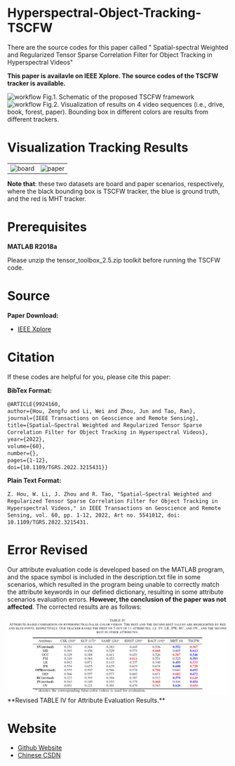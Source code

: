 # Hyperspectral-Object-Tracking-TSCFW
There are the source codes for this paper called " Spatial-spectral Weighted and Regularized Tensor Sparse Correlation Filter for Object Tracking in Hyperspectral Videos"

**This paper is availavle on IEEE Xplore. The source codes of the TSCFW tracker is available.**


<img src="flowchart_TSCFW.png" alt="workflow">
Fig.1. Schematic of the proposed TSCFW framework



<img src="tracking_results.png" alt="workflow" width="750px" height="600px">
Fig.2. Visualization of results on 4 video sequences (i.e., drive, book, forest, paper). Bounding box in different colors are results from different trackers.



# Visualization Tracking Results

<table><tr>
  <td><img src="board.gif" alt="board" width="400px" height="200px"></td>
  <td><img src="paper.gif" alt="paper" width="400px" height="200px"></td>
</tr></table>

**Note that**: these two datasets are board and paper scenarios, respectively, where the black bounding box is TSCFW tracker, the blue is ground truth, and the red is MHT tracker. 
# Prerequisites
**MATLAB R2018a**

Please unzip the tensor_toolbox_2.5.zip toolkit before running the TSCFW code.


# Source
**Paper Download:**<br />
- [IEEE Xplore](https://ieeexplore.ieee.org/document/9924160)


# Citation

If these codes are helpful for you, please cite this paper:

**BibTex Format:**<br />

```
@ARTICLE{9924160,  
author={Hou, Zengfu and Li, Wei and Zhou, Jun and Tao, Ran},  
journal={IEEE Transactions on Geoscience and Remote Sensing},   
title={Spatial–Spectral Weighted and Regularized Tensor Sparse Correlation Filter for Object Tracking in Hyperspectral Videos},   
year={2022},  
volume={60},  
number={},  
pages={1-12},  
doi={10.1109/TGRS.2022.3215431}}
```


**Plain Text Format:**<br />

```
Z. Hou, W. Li, J. Zhou and R. Tao, "Spatial–Spectral Weighted and Regularized Tensor Sparse Correlation Filter for Object Tracking in Hyperspectral Videos," in IEEE Transactions on Geoscience and Remote Sensing, vol. 60, pp. 1-12, 2022, Art no. 5541012, doi: 10.1109/TGRS.2022.3215431.
```




# Error Revised
Our attribute evaluation code is developed based on the MATLAB program, and the space symbol is included in the description.txt file in some scenarios, which resulted in the program being unable to correctly match the attribute keywords in our defined dictionary, resulting in some attribute scenarios evaluation errors. **However, the conclusion of the paper was not affected**. The corrected results are as follows:

<img src="Revised_Attribute_Evaluation_Results.png" alt="revised">
**Revised TABLE IV for Attribute Evaluation Results.**



# Website
- [Github Website](https://zephyrhours.github.io/)
- [Chinese CSDN](https://blog.csdn.net/NBDwo)
